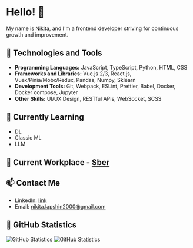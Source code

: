# Hello! 👋

My name is Nikita, and I'm a frontend developer striving for continuous growth and improvement.

## 🔧 Technologies and Tools

- **Programming Languages:** JavaScript, TypeScript, Python, HTML, CSS
- **Frameworks and Libraries:** Vue.js 2/3, React.js, Vuex/Pinia/Mobx/Redux, Pandas, Numpy, Sklearn
- **Development Tools:** Git, Webpack, ESLint, Prettier, Babel, Docker, Docker compose, Jupyter
- **Other Skills:** UI/UX Design, RESTful APIs, WebSocket, SCSS

## 🌱 Currently Learning

- DL
- Classic ML
- LLM

## 💼 Current Workplace - <span style="color:green">[Sber](http://www.sberbank.ru)</span>

## 📫 Contact Me

- LinkedIn: [link](https://www.linkedin.com/in/nikita-lapshin/)
- Email: nikita.lapshin2000@gmail.com

## 🚀 GitHub Statistics

![GitHub Statistics](https://github-readme-stats.vercel.app/api?username=Nikita-hub000&show_icons=true&theme=dark&hide_border=true&locale=en)
![GitHub Statistics](https://github-readme-stats.vercel.app/api?username=Nikita-hub000&show_icons=true&theme=dark&hide_border=true&locale=en)
